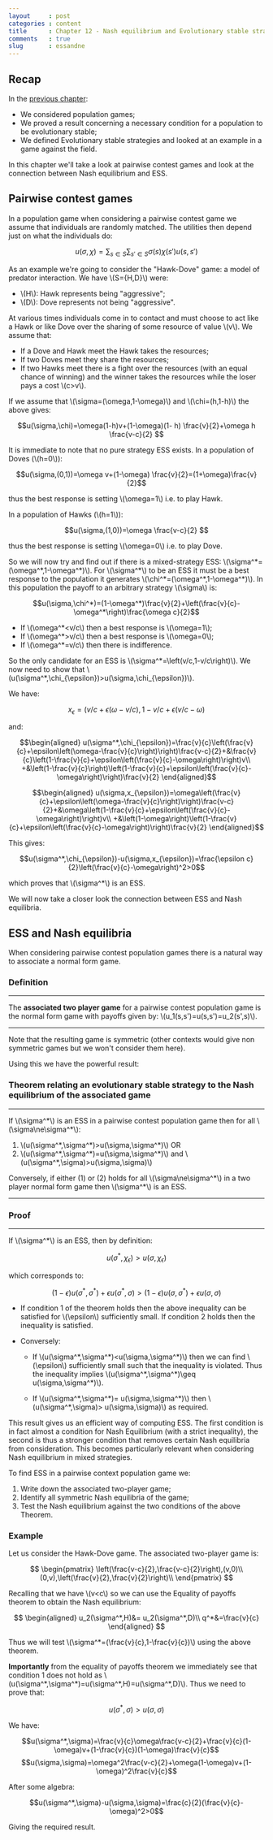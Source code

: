 ```yaml
---
layout     : post
categories : content
title      : Chapter 12 - Nash equilibrium and Evolutionary stable strategies
comments   : true
slug       : essandne
---
```


## Recap

In the [previous chapter]({{site.baseurl}}/Content/Chapter_11_Population_Games_and_Evolutionary_stable_strategies):

- We considered population games;
- We proved a result concerning a necessary condition for a population to be evolutionary stable;
- We defined Evolutionary stable strategies and looked at an example in a game against the field.

In this chapter we'll take a look at pairwise contest games and look at the connection between Nash equilibrium and ESS.

## Pairwise contest games

In a population game when considering a pairwise contest game we assume that individuals are randomly matched. The utilities then depend just on what the individuals do:

$$u(\sigma,\chi)=\sum_{s\in S}\sum_{s'\in S}\sigma(s)\chi(s')u(s,s')$$

As an example we're going to consider the "Hawk-Dove" game: a model of predator interaction. We have \\(S=\{H,D\}\\) were:

- \\(H\\): Hawk represents being "aggressive";
- \\(D\\): Dove represents not being "aggressive".

At various times individuals come in to contact and must choose to act like a Hawk or like Dove over the sharing of some resource of value \\(v\\). We assume that:

- If a Dove and Hawk meet the Hawk takes the resources;
- If two Doves meet they share the resources;
- If two Hawks meet there is a fight over the resources (with an equal chance of winning) and the winner takes the resources while the loser pays a cost \\(c>v\\).

If we assume that \\(\sigma=(\omega,1-\omega)\\) and \\(\chi=(h,1-h)\\) the above gives:

$$u(\sigma,\chi)=\omega(1-h)v+(1-\omega)(1- h) \frac{v}{2}+\omega h \frac{v-c}{2} $$

It is immediate to note that no pure strategy ESS exists. In a population of Doves (\\(h=0\\)):

$$u(\sigma,(0,1))=\omega v+(1-\omega) \frac{v}{2}=(1+\omega)\frac{v}{2}$$

thus the best response is setting \\(\omega=1\\) i.e. to play Hawk.

In a population of Hawks (\\(h=1\\)):

$$u(\sigma,(1,0))=\omega \frac{v-c}{2} $$

thus the best response is setting \\(\omega=0\\) i.e. to play Dove.

So we will now try and find out if there is a mixed-strategy ESS: \\(\sigma^\*=(\omega^\*,1-\omega^\*)\\). For \\(\sigma^\*\\) to be an ESS it must be a best response to the population it generates \\(\chi^*=(\omega^\*,1-\omega^\*)\\). In this population the payoff to an arbitrary strategy \\(\sigma\\) is:

$$u(\sigma,\chi^*)=(1-\omega^*)\frac{v}{2}+\left(\frac{v}{c}-\omega^*\right)\frac{\omega c}{2}$$

- If \\(\omega^*<v/c\\) then a best response is \\(\omega=1\\);
- If \\(\omega^*>v/c\\) then a best response is \\(\omega=0\\);
- If \\(\omega^*=v/c\\) then there is indifference.

So the only candidate for an ESS is \\(\sigma^\*=\left(v/c,1-v/c\right)\\). We now need to show that \\(u(\sigma^\*,\chi\_{\epsilon})>u(\sigma,\chi\_{\epsilon})\\).

We have:

$$x_\epsilon=(v/c+\epsilon(\omega-v/c),1-v/c+\epsilon(v/c-\omega)$$

and:

$$\begin{aligned}
u(\sigma^*,\chi_{\epsilon})=\frac{v}{c}\left(\frac{v}{c}+\epsilon\left(\omega-\frac{v}{c}\right)\right)\frac{v-c}{2}+&\frac{v}{c}\left(1-\frac{v}{c}+\epsilon\left(\frac{v}{c}-\omega\right)\right)v\\
+&\left(1-\frac{v}{c}\right)\left(1-\frac{v}{c}+\epsilon\left(\frac{v}{c}-\omega\right)\right)\frac{v}{2}
\end{aligned}$$

$$\begin{aligned}
u(\sigma,x_{\epsilon})=\omega\left(\frac{v}{c}+\epsilon\left(\omega-\frac{v}{c}\right)\right)\frac{v-c}{2}+&\omega\left(1-\frac{v}{c}+\epsilon\left(\frac{v}{c}-\omega\right)\right)v\\
+&\left(1-\omega\right)\left(1-\frac{v}{c}+\epsilon\left(\frac{v}{c}-\omega\right)\right)\frac{v}{2}
\end{aligned}$$

This gives:

$$u(\sigma^*,\chi_{\epsilon})-u(\sigma,x_{\epsilon})=\frac{\epsilon c}{2}\left(\frac{v}{c}-\omega\right)^2>0$$

which proves that \\(\sigma^*\\) is an ESS.

We will now take a closer look the connection between ESS and Nash equilibria.

## ESS and Nash equilibria

When considering pairwise contest population games there is a natural way to associate a normal form game.

### Definition

---

The **associated two player game** for a pairwise contest population game is the normal form game with payoffs given by: \\(u_1(s,s')=u(s,s')=u_2(s',s)\\).

---

Note that the resulting game is symmetric (other contexts would give non symmetric games but we won't consider them here).

Using this we have the powerful result:

### Theorem relating an evolutionary stable strategy to the Nash equilibrium of the associated game

---

If \\(\sigma^\*\\) is an ESS in a pairwise contest population game then for all \\(\sigma\ne\sigma^\*\\):

1. \\(u(\sigma^\*,\sigma^\*)>u(\sigma,\sigma^\*)\\)
OR
2. \\(u(\sigma^\*,\sigma^\*)=u(\sigma,\sigma^\*)\\) and \\(u(\sigma^\*,\sigma)>u(\sigma,\sigma)\\)

Conversely, if either (1) or (2) holds for all \\(\sigma\ne\sigma^\*\\) in a two player normal form game then \\(\sigma^\*\\) is an ESS.

---

### Proof

---

If \\(\sigma^*\\) is an ESS, then by definition:

$$u(\sigma^*,\chi_{\epsilon})>u(\sigma,\chi_{\epsilon})$$

which corresponds to:

$$(1-\epsilon)u(\sigma^*,\sigma^*)+\epsilon u(\sigma^*,\sigma)>(1-\epsilon)u(\sigma,\sigma^*)+\epsilon u(\sigma,\sigma)$$

- If condition 1 of the theorem holds then the above inequality can be satisfied for \\(\epsilon\\) sufficiently small. If condition 2 holds then the inequality is satisfied.
- Conversely:

    - If \\(u(\sigma^\*,\sigma^\*)<u(\sigma,\sigma^\*)\\) then we can find \\(\epsilon\\) sufficiently small such that the inequality is violated. Thus the inequality implies \\(u(\sigma^\*,\sigma^\*)\geq u(\sigma,\sigma^\*)\\).

    - If \\(u(\sigma^\*,\sigma^\*)= u(\sigma,\sigma^\*)\\) then \\(u(\sigma^\*,\sigma)> u(\sigma,\sigma)\\) as required.

This result gives us an efficient way of computing ESS. The first condition is in fact almost a condition for Nash Equilibrium (with a strict inequality), the second is thus a stronger condition that removes certain Nash equilibria from consideration. This becomes particularly relevant when considering Nash equilibrium in mixed strategies.

To find ESS in a pairwise context population game we:

1. Write down the associated two-player game;
2. Identify all symmetric Nash equilibria of the game;
3. Test the Nash equilibrium against the two conditions of the above Theorem.


### Example

Let us consider the Hawk-Dove game. The associated two-player game is:

$$
\begin{pmatrix}
\left(\frac{v-c}{2},\frac{v-c}{2}\right),(v,0)\\
(0,v),\left(\frac{v}{2},\frac{v}{2}\right)\\
\end{pmatrix}
$$

Recalling that we have \\(v<c\\) so we can use the Equality of payoffs theorem to obtain the Nash equilibrium:

$$
\begin{aligned}
u_2(\sigma^*,H)&= u_2(\sigma^*,D)\\
q^*&=\frac{v}{c}
\end{aligned}
$$

Thus we will test \\(\sigma^*=(\frac{v}{c},1-\frac{v}{c})\\) using the above theorem.

**Importantly** from the equality of payoffs theorem we immediately see that condition 1 does not hold as \\(u(\sigma^\*,\sigma^\*)=u(\sigma^\*,H)=u(\sigma^\*,D)\\). Thus we need to prove that:

$$u(\sigma^*,\sigma)>u(\sigma,\sigma)$$

We have:

$$u(\sigma^*,\sigma)=\frac{v}{c}\omega\frac{v-c}{2}+\frac{v}{c}(1-\omega)v+(1-\frac{v}{c})(1-\omega)\frac{v}{c}$$
$$u(\sigma,\sigma)=\omega^2\frac{v-c}{2}+\omega(1-\omega)v+(1-\omega)^2\frac{v}{c}$$

After some algebra:

$$u(\sigma^*,\sigma)-u(\sigma,\sigma)=\frac{c}{2}(\frac{v}{c}-\omega)^2>0$$

Giving the required result.

